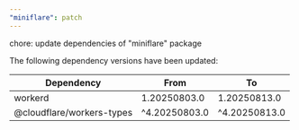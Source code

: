 ```yaml
---
"miniflare": patch
---
```


chore: update dependencies of "miniflare" package

The following dependency versions have been updated:

| Dependency                | From          | To            |
| ------------------------- | ------------- | ------------- |
| workerd                   | 1.20250803.0  | 1.20250813.0  |
| @cloudflare/workers-types | ^4.20250803.0 | ^4.20250813.0 |
